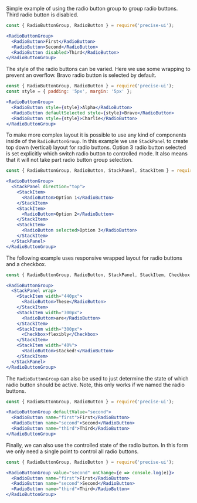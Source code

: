Simple example of using the radio button group to group radio buttons. Third radio button is disabled.

```jsx
const { RadioButtonGroup, RadioButton } = require('precise-ui');

<RadioButtonGroup>
  <RadioButton>First</RadioButton>
  <RadioButton>Second</RadioButton>
  <RadioButton disabled>Third</RadioButton>
</RadioButtonGroup>
```

The style of the radio buttons can be varied. Here we use some wrapping to prevent an overflow. Bravo radio button is selected by default.

```jsx
const { RadioButtonGroup, RadioButton } = require('precise-ui');
const style = { padding: '5px', margin: '5px' };

<RadioButtonGroup>
  <RadioButton style={style}>Alpha</RadioButton>
  <RadioButton defaultSelected style={style}>Bravo</RadioButton>
  <RadioButton style={style}>Charlie</RadioButton>
</RadioButtonGroup>
```

To make more complex layout it is possible to use any kind of components inside of the `RadioButtonGroup`. In this example we use `StackPanel` to create top down (vertical) layout for radio buttons. Option 3 radio button selected is set explicitly
which switch radio button to controlled mode. It also means that it will not take part radio button group selection.

```jsx
const { RadioButtonGroup, RadioButton, StackPanel, StackItem } = require('precise-ui');

<RadioButtonGroup>
  <StackPanel direction="top">
    <StackItem>
      <RadioButton>Option 1</RadioButton>
    </StackItem>
    <StackItem>
      <RadioButton>Option 2</RadioButton>
    </StackItem>
    <StackItem>
      <RadioButton selected>Option 3</RadioButton>
    </StackItem>
  </StackPanel>
</RadioButtonGroup>
```

The following example uses responsive wrapped layout for radio buttons and a checkbox.

```jsx
const { RadioButtonGroup, RadioButton, StackPanel, StackItem, Checkbox } = require('precise-ui');

<RadioButtonGroup>
  <StackPanel wrap>
    <StackItem width="440px">
      <RadioButton>These</RadioButton>
    </StackItem>
    <StackItem width="300px">
      <RadioButton>are</RadioButton>
    </StackItem>
    <StackItem width="300px">
      <Checkbox>flexibly</Checkbox>
    </StackItem>
    <StackItem width="40%">
      <RadioButton>stacked!</RadioButton>
    </StackItem>
  </StackPanel>
</RadioButtonGroup>
```

The `RadioButtonGroup` can also be used to just determine the state of which radio button should be active. Note, this only works if we named the radio buttons.

```jsx
const { RadioButtonGroup, RadioButton } = require('precise-ui');

<RadioButtonGroup defaultValue="second">
  <RadioButton name="first">First</RadioButton>
  <RadioButton name="second">Second</RadioButton>
  <RadioButton name="third">Third</RadioButton>
</RadioButtonGroup>
```

Finally, we can also use the controlled state of the radio button. In this form we only need a single point to control all radio buttons.

```jsx
const { RadioButtonGroup, RadioButton } = require('precise-ui');

<RadioButtonGroup value="second" onChange={e => console.log(e)}>
  <RadioButton name="first">First</RadioButton>
  <RadioButton name="second">Second</RadioButton>
  <RadioButton name="third">Third</RadioButton>
</RadioButtonGroup>
```
